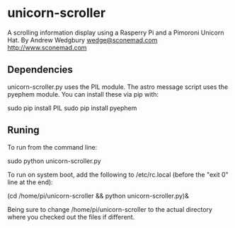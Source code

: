 # unicorn-scroller

A scrolling information display using a Rasperry Pi and a Pimoroni Unicorn Hat.
By Andrew Wedgbury <wedge@sconemad.com>
http://www.sconemad.com

## Dependencies

unicorn-scroller.py uses the PIL module.
The astro message script uses the pyephem module.
You can install these via pip with:

   sudo pip install PIL
   sudo pip install pyephem

## Runing

To run from the command line:

   sudo python unicorn-scroller.py

To run on system boot, add the following to /etc/rc.local
(before the "exit 0" line at the end):

   (cd /home/pi/unicorn-scroller && python unicorn-scroller.py)&

Being sure to change /home/pi/unicorn-scroller to the actual directory where
you checked out the files if different.

